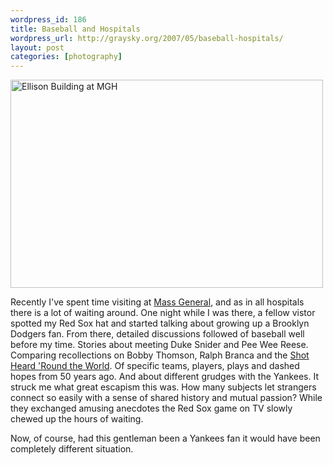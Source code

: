 ```yaml
--- 
wordpress_id: 186
title: Baseball and Hospitals
wordpress_url: http://graysky.org/2007/05/baseball-hospitals/
layout: post
categories: [photography]
---
```

<div class="flickr-frame"><a href="http://www.flickr.com/photos/downtree/480953568/" title="Ellison Building at MGH"><img src="http://farm1.static.flickr.com/218/480953568_d3e982b209.jpg" class="flickr-photo" width="500" height="333" alt="Ellison Building at MGH"/></a>
</div>

Recently I've spent time visiting at <a href="http://www.massgeneral.org/">Mass General</a>, and as in all hospitals there is a lot of waiting around. One night while I was there, a fellow vistor spotted my Red Sox hat and started talking about growing up a Brooklyn Dodgers fan. From there, detailed discussions followed of baseball well before my time. Stories about meeting Duke Snider and Pee Wee Reese. Comparing recollections on Bobby Thomson, Ralph Branca and the <a href="http://en.wikipedia.org/wiki/Shot_Heard_%27Round_the_World_%28baseball%29">Shot Heard 'Round the World</a>. Of specific teams, players, plays and dashed hopes from 50 years ago. And about different grudges with the Yankees. It struck me what great escapism this was. How many subjects let strangers connect so easily with a sense of shared history and mutual passion? While they exchanged amusing anecdotes the Red Sox game on TV slowly chewed up the hours of waiting.

Now, of course, had this gentleman been a Yankees fan it would have been completely different situation.
